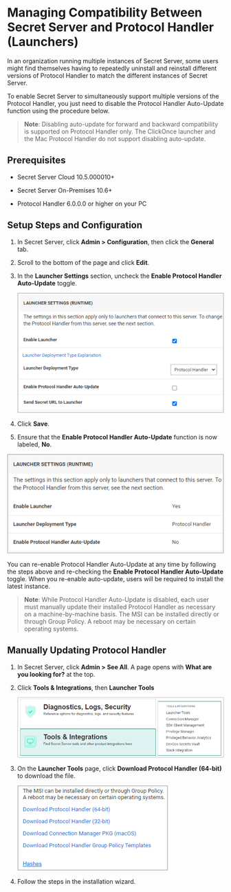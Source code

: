 [title]: # (Managing Compatibility Between Secret Server and Protocol Handler)
[tags]: # (Launcher,protocol handler,auto-update,backward,forward)
[priority]: # (1000)
[display]: # (all)

# Managing Compatibility Between Secret Server and Protocol Handler (Launchers)

In an organization running multiple instances of Secret Server, some users might find themselves having to repeatedly uninstall and reinstall different versions of Protocol Handler to match the different instances of Secret Server.

To enable Secret Server to simultaneously support multiple versions of the Protocol Handler, you just need to disable the Protocol Handler Auto-Update function using the procedure below.

>**Note**: Disabling auto-update for forward and backward compatibility is supported on Protocol Handler only. The ClickOnce launcher and the Mac Protocol Handler do not support disabling auto-update.

## Prerequisites

* Secret Server Cloud 10.5.000010+

* Secret Server On-Premises 10.6+

* Protocol Handler 6.0.0.0 or higher on your PC

## Setup Steps and Configuration

1. In Secret Server, click **Admin \> Configuration**, then click the **General** tab.

1. Scroll to the bottom of the page and click  **Edit**.

1. In the **Launcher Settings** section, uncheck the **Enable Protocol Handler Auto-Update** toggle.

   ![image-auto-update-disable](images\ss-protocol-handler-auto-update-disable.png "Disable Auto-Update")

1. Click **Save**.

1. Ensure that the **Enable Protocol Handler Auto-Update** function is now labeled, **No**.

![image-auto-update-enable](images\ss-protocol-handler-auto-update-no.png "Auto-Update Disabled")

You can re-enable Protocol Handler Auto-Update at any time by following the steps above and re-checking the **Enable Protocol Handler Auto-Update** toggle. When you re-enable auto-update, users will be required to install the latest instance.

>**Note**: While Protocol Handler Auto-Update is disabled, each user must manually update their installed Protocol Handler as necessary on a machine-by-machine basis. The MSI can be installed directly or through Group Policy. A reboot may be necessary on certain operating systems.

## Manually Updating Protocol Handler

1. In Secret Server, click **Admin \> See All**.
   A page opens with **What are you looking for?** at the top.

1. Click **Tools & Integrations**, then **Launcher Tools**

   ![image-launcher-tools](images\launcher-tools.png "Launcher Tools")

1. On the **Launcher Tools** page, click **Download Protocol Handler (64-bit)** to download the file.

   ![image-download-protocol-handler](images\download-protocol-handler.png "Download Protocol Handler")

1. Follow the steps in the installation wizard.
